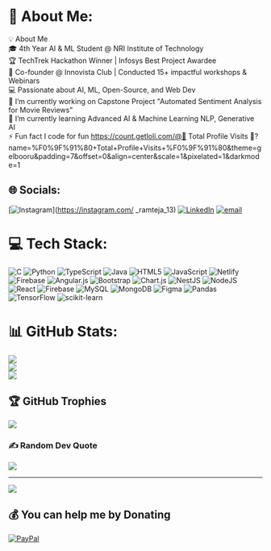 # 💫 About Me:
💡 About Me<br>🎓 4th Year AI & ML Student @ NRI Institute of Technology<br>🏆 TechTrek Hackathon Winner | Infosys Best Project Awardee<br>🎤 Co-founder @ Innovista Club | Conducted 15+ impactful workshops & Webinars<br>💻 Passionate about AI, ML, Open-Source, and Web Dev<br>🔭 I’m currently working on Capstone Project "Automated Sentiment Analysis for Movie Reviews"<br>🌱 I’m currently learning  Advanced AI & Machine Learning  NLP, Generative AI<br>⚡ Fun fact I code for fun
https://count.getloli.com/@👀 Total Profile Visits 👀?name=%F0%9F%91%80+Total+Profile+Visits+%F0%9F%91%80&theme=gelbooru&padding=7&offset=0&align=center&scale=1&pixelated=1&darkmode=1


## 🌐 Socials:
[![Instagram](https://img.shields.io/badge/Instagram-%23E4405F.svg?logo=Instagram&logoColor=white)](https://instagram.com/ _ramteja_13) [![LinkedIn](https://img.shields.io/badge/LinkedIn-%230077B5.svg?logo=linkedin&logoColor=white)](https://linkedin.com/in/ramteja-anumukonda) [![email](https://img.shields.io/badge/Email-D14836?logo=gmail&logoColor=white)](mailto:ramteja1322004@gmail.com) 

# 💻 Tech Stack:
![C](https://img.shields.io/badge/c-%2300599C.svg?style=plastic&logo=c&logoColor=white) ![Python](https://img.shields.io/badge/python-3670A0?style=plastic&logo=python&logoColor=ffdd54) ![TypeScript](https://img.shields.io/badge/typescript-%23007ACC.svg?style=plastic&logo=typescript&logoColor=white) ![Java](https://img.shields.io/badge/java-%23ED8B00.svg?style=plastic&logo=openjdk&logoColor=white) ![HTML5](https://img.shields.io/badge/html5-%23E34F26.svg?style=plastic&logo=html5&logoColor=white) ![JavaScript](https://img.shields.io/badge/javascript-%23323330.svg?style=plastic&logo=javascript&logoColor=%23F7DF1E) ![Netlify](https://img.shields.io/badge/netlify-%23000000.svg?style=plastic&logo=netlify&logoColor=#00C7B7) ![Firebase](https://img.shields.io/badge/firebase-%23039BE5.svg?style=plastic&logo=firebase) ![Angular.js](https://img.shields.io/badge/angular.js-%23E23237.svg?style=plastic&logo=angularjs&logoColor=white) ![Bootstrap](https://img.shields.io/badge/bootstrap-%238511FA.svg?style=plastic&logo=bootstrap&logoColor=white) ![Chart.js](https://img.shields.io/badge/chart.js-F5788D.svg?style=plastic&logo=chart.js&logoColor=white) ![NestJS](https://img.shields.io/badge/nestjs-%23E0234E.svg?style=plastic&logo=nestjs&logoColor=white) ![NodeJS](https://img.shields.io/badge/node.js-6DA55F?style=plastic&logo=node.js&logoColor=white) ![React](https://img.shields.io/badge/react-%2320232a.svg?style=plastic&logo=react&logoColor=%2361DAFB) ![Firebase](https://img.shields.io/badge/firebase-a08021?style=plastic&logo=firebase&logoColor=ffcd34) ![MySQL](https://img.shields.io/badge/mysql-4479A1.svg?style=plastic&logo=mysql&logoColor=white) ![MongoDB](https://img.shields.io/badge/MongoDB-%234ea94b.svg?style=plastic&logo=mongodb&logoColor=white) ![Figma](https://img.shields.io/badge/figma-%23F24E1E.svg?style=plastic&logo=figma&logoColor=white) ![Pandas](https://img.shields.io/badge/pandas-%23150458.svg?style=plastic&logo=pandas&logoColor=white) ![TensorFlow](https://img.shields.io/badge/TensorFlow-%23FF6F00.svg?style=plastic&logo=TensorFlow&logoColor=white) ![scikit-learn](https://img.shields.io/badge/scikit--learn-%23F7931E.svg?style=plastic&logo=scikit-learn&logoColor=white)
# 📊 GitHub Stats:
![](https://github-readme-stats.vercel.app/api?username=Ramteja1311&theme=dark&hide_border=false&include_all_commits=true&count_private=true)<br/>
![](https://nirzak-streak-stats.vercel.app/?user=Ramteja1311&theme=dark&hide_border=false)<br/>
![](https://github-readme-stats.vercel.app/api/top-langs/?username=Ramteja1311&theme=dark&hide_border=false&include_all_commits=true&count_private=true&layout=compact)

## 🏆 GitHub Trophies
![](https://github-profile-trophy.vercel.app/?username=Ramteja1311&theme=radical&no-frame=true&no-bg=false&margin-w=4)

### ✍️ Random Dev Quote
![](https://quotes-github-readme.vercel.app/api?type=horizontal&theme=radical)

---
[![](https://visitcount.itsvg.in/api?id=Ramteja1311&icon=0&color=0)](https://visitcount.itsvg.in)

  ## 💰 You can help me by Donating
  [![PayPal](https://img.shields.io/badge/PayPal-00457C?style=for-the-badge&logo=paypal&logoColor=white)](https://paypal.me/VRAnumukonda) 

  
<!-- Proudly created with GPRM ( https://gprm.itsvg.in ) -->
